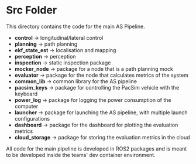 # Src Folder

This directory contains the code for the main AS Pipeline. 

- **control** -> longitudinal/lateral control
- **planning** -> path planning
- **ekf_state_est** -> localisation and mapping
- **perception** -> perception
- **inspection** -> static inspection package
- **mocker_node** -> package for a node that is a path planning mock
- **evaluator** -> package for the node that calculates metrics of the system
- **common_lib** -> common library for the AS pipeline
- **pacsim_keys** -> package for controlling the PacSim vehicle with the keyboard
- **power_log** -> package for logging the power consumption of the computer
- **launcher** -> package for launching the AS pipeline, with multiple launch configurations
- **dashboard** -> package for the dashboard for plotting the evaluation metrics
- **cloud_storage** -> package for storing the evaluation metrics in the cloud

All code for the main pipeline is developed in ROS2 packages and is meant to be developed inside the teams' dev container environment.
